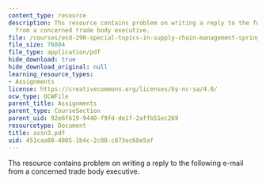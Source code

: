 ```yaml
---
content_type: resource
description: Ths resource contains problem on writing a reply to the following e-mail
  from a concerned trade body executive.
file: /courses/esd-290-special-topics-in-supply-chain-management-spring-2005/451caa8848051b4c2c88c873ec68e5af_assn3.pdf
file_size: 76004
file_type: application/pdf
hide_download: true
hide_download_original: null
learning_resource_types:
- Assignments
license: https://creativecommons.org/licenses/by-nc-sa/4.0/
ocw_type: OCWFile
parent_title: Assignments
parent_type: CourseSection
parent_uid: 92e6f619-9440-f9fd-de1f-2affb51ec269
resourcetype: Document
title: assn3.pdf
uid: 451caa88-4805-1b4c-2c88-c873ec68e5af
---
```

Ths resource contains problem on writing a reply to the following e-mail from a concerned trade body executive.